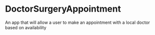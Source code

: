 # DoctorSurgeryAppointment
An app that will allow a user to make an appointment with a local doctor based on availability
